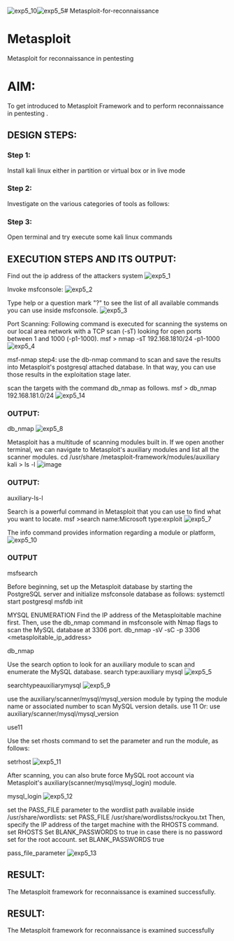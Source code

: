 ![exp5_10](https://github.com/user-attachments/assets/3809c0a1-5e99-4743-af42-41ff8ca4fbc8)![exp5_5](https://github.com/user-attachments/assets/16a80c8d-f2cd-4d66-b0ae-2067119f5ddb)# Metasploit-for-reconnaissance
# Metasploit
Metasploit for reconnaissance in pentesting

# AIM:

To get introduced to Metasploit Framework and to  perform reconnaissance  in pentesting .

## DESIGN STEPS:

### Step 1:

Install kali linux either in partition or virtual box or in live mode

### Step 2:

Investigate on the various categories of tools as follows:

### Step 3:

Open terminal and try execute some kali linux commands

## EXECUTION STEPS AND ITS OUTPUT:
Find out the ip address of the attackers system
![exp5_1](https://github.com/user-attachments/assets/ab0dabac-39fd-441a-b13c-a77dd81649d7)

Invoke msfconsole:
![exp5_2](https://github.com/user-attachments/assets/668c2db5-4274-4aea-823d-1526b1345aed)


Type help or a question mark "?" to see the list of all available commands you can use inside msfconsole.
![exp5_3](https://github.com/user-attachments/assets/9cc8f586-af3b-4759-807d-86f00fbcfdcf)


Port Scanning:
Following command is executed for scanning the systems on our local area network with a TCP scan (-sT) looking for open ports between 1 and 1000 (-p1-1000). msf > nmap -sT 192.168.1810/24 -p1-1000
![exp5_4](https://github.com/user-attachments/assets/66c32fff-08b5-4cb4-b082-10458231d7c7)

msf-nmap step4: use the db-nmap command to scan and save the results into Metasploit's postgresql attached database. In that way, you can use those results in the exploitation stage later.

scan the targets with the command db_nmap as follows. msf > db_nmap 192.168.181.0/24
![exp5_14](https://github.com/user-attachments/assets/ff4364de-a9e7-4bc6-ad8a-e20c7feb9019)



### OUTPUT:
db_nmap
![exp5_8](https://github.com/user-attachments/assets/2554a32b-77fe-4362-8e18-66d8c226771d)

Metasploit has a multitude of scanning modules built in. If we open another terminal, we can navigate to Metasploit's auxiliary modules and list all the scanner modules. cd /usr/share /metasploit-framework/modules/auxiliary kali > ls -l
![image](https://github.com/user-attachments/assets/b9e72261-856d-4567-8ae6-f4c791afe915)

### OUTPUT:
auxiliary-ls-l

Search is a powerful command in Metasploit that you can use to find what you want to locate. msf >search name:Microsoft type:exploit
![exp5_7](https://github.com/user-attachments/assets/5481cccd-4159-4b26-a31a-b00ee34f8c59)

The info command provides information regarding a module or platform,
![exp5_10](https://github.com/user-attachments/assets/0315b93b-0a3b-4958-aee1-3566e0eb8aa5)

### OUTPUT
msfsearch

Before beginning, set up the Metasploit database by starting the PostgreSQL server and initialize msfconsole database as follows: systemctl start postgresql msfdb init

MYSQL ENUMERATION
Find the IP address of the Metasploitable machine first. Then, use the db_nmap command in msfconsole with Nmap flags to scan the MySQL database at 3306 port. db_nmap -sV -sC -p 3306 <metasploitable_ip_address>

db_nmap

Use the search option to look for an auxiliary module to scan and enumerate the MySQL database. search type:auxiliary mysql
![exp5_5](https://github.com/user-attachments/assets/3d146ef5-1dfb-4b81-8a58-ba782dd64474)

searchtypeauxiliarymysql
![exp5_9](https://github.com/user-attachments/assets/30f34a72-a7a6-4dee-a51a-542479f1d5e3)

use the auxiliary/scanner/mysql/mysql_version module by typing the module name or associated number to scan MySQL version details. use 11 Or: use auxiliary/scanner/mysql/mysql_version

use11

Use the set rhosts command to set the parameter and run the module, as follows:

setrhost
![exp5_11](https://github.com/user-attachments/assets/6acd8b92-46a6-4030-b98c-b82b820a8125)

After scanning, you can also brute force MySQL root account via Metasploit's auxiliary(scanner/mysql/mysql_login) module.

mysql_login
![exp5_12](https://github.com/user-attachments/assets/e0b33061-5753-432c-909d-034800495150)

set the PASS_FILE parameter to the wordlist path available inside /usr/share/wordlists: set PASS_FILE /usr/share/wordlistss/rockyou.txt Then, specify the IP address of the target machine with the RHOSTS command. set RHOSTS Set BLANK_PASSWORDS to true in case there is no password set for the root account. set BLANK_PASSWORDS true

pass_file_parameter
![exp5_13](https://github.com/user-attachments/assets/4672beac-c90c-4a04-b38b-9549045f4752)

## RESULT:
The Metasploit framework for reconnaissance is examined successfully.




## RESULT:
The Metasploit framework for reconnaissance is  examined successfully
